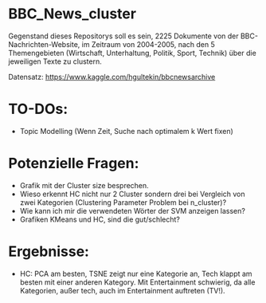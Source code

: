 # BBC_News_cluster

Gegenstand dieses Repositorys soll es sein, 2225 Dokumente von der BBC-Nachrichten-Website, im Zeitraum von 2004-2005, nach den 5 Themengebieten (Wirtschaft, Unterhaltung, Politik, Sport, Technik) über die jeweiligen Texte zu clustern.

Datensatz: https://www.kaggle.com/hgultekin/bbcnewsarchive

# TO-DOs:

- Topic Modelling (Wenn Zeit, Suche nach optimalem k Wert fixen)

# Potenzielle Fragen:

- Grafik mit der Cluster size besprechen.
- Wieso erkennt HC nicht nur 2 Cluster sondern drei bei Vergleich von zwei Kategorien (Clustering Parameter Problem bei n_cluster)?
- Wie kann ich mir die verwendeten Wörter der SVM anzeigen lassen?
- Grafiken KMeans und HC, sind die gut/schlecht?

# Ergebnisse:

- HC: PCA am besten, TSNE zeigt nur eine Kategorie an, Tech klappt am besten mit einer anderen Kategory.
    Mit Entertainment schwierig, da alle Kategorien, außer tech, auch im Entertainment auftreten (TV!).
    
